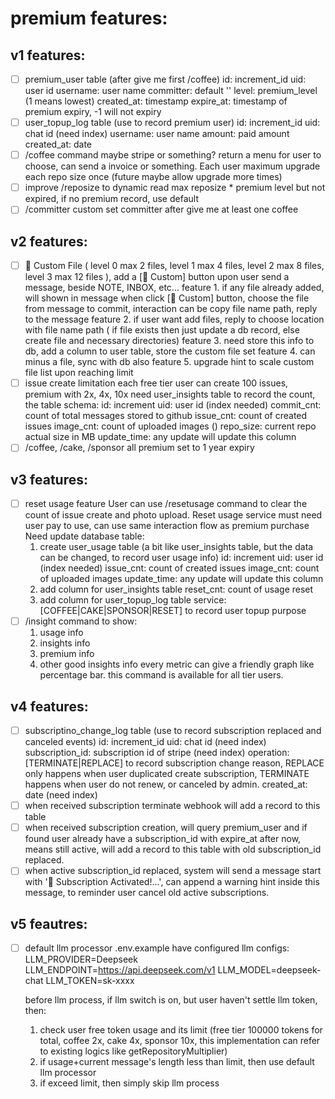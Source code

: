 # premium features:

## v1 features:
- [ ] premium_user table (after give me first /coffee)
  id: increment_id
  uid: user id
  username: user name
  committer: default ''
  level: premium_level (1 means lowest)
  created_at: timestamp
  expire_at: timestamp of premium expiry, -1 will not expiry
- [ ] user_topup_log table (use to record premium user)
  id: increment_id
  uid: chat id (need index)
  username: user name
  amount: paid amount
  created_at: date
- [ ] /coffee command maybe stripe or something? return a menu for user to choose, can send a invoice or something. Each user maximum upgrade each repo size once (future maybe allow upgrade more times)
- [ ] improve /reposize to dynamic read max reposize * premium level but not expired, if no premium record, use default
- [ ] /committer custom set committer after give me at least one coffee

## v2 features:
- [ ] 📁 Custom File ( level 0 max 2 files, level 1 max 4 files, level 2 max 8 files, level 3 max 12 files ), add a [📁 Custom]  button upon user send a message, beside NOTE, INBOX, etc...
   feature 1. if any file already added, will shown in message when click [📁 Custom] button, choose the file from message to commit, interaction can be copy file name path, reply to the message
   feature 2. if user want add files, reply to choose location with file name path ( if file exists then just update a db record, else create file and necessary directories)
   feature 3. need store this info to db, add a column to user table, store the custom file set
   feature 4. can minus a file, sync with db also
   feature 5. upgrade hint to scale custom file list upon reaching limit
- [ ] issue create limitation each free tier user can create 100 issues, premium with 2x, 4x, 10x  need user_insights table to record the count, the table schema:
  id: increment
  uid: user id (index needed)
  commit_cnt: count of total messages stored to github
  issue_cnt: count of created issues
  image_cnt: count of uploaded images ()
  repo_size: current repo actual size in MB
  update_time: any update will update this column
- [ ] /coffee, /cake, /sponsor all premium set to 1 year expiry

## v3 features:
- [ ] reset usage feature
  User can use /resetusage command to clear the count of issue create and photo upload.
  Reset usage service must need user pay to use, can use same interaction flow as premium purchase
  Need update database table:
    1. create user_usage table (a bit like user_insights table, but the data can be changed, to record user usage info)
      id: increment
      uid: user id (index needed)
      issue_cnt: count of created issues
      image_cnt: count of uploaded images
      update_time: any update will update this column
    2. add column for user_insights table
      reset_cnt: count of usage reset
    3. add column for user_topup_log table
      service: [COFFEE|CAKE|SPONSOR|RESET] to record user topup purpose
- [ ] /insight command to show:
  1. usage info
  2. insights info
  3. premium info
  4. other good insights info
  every metric can give a friendly graph like percentage bar.
  this command is available for all tier users.

## v4 features:
- [ ] subscriptino_change_log table (use to record subscription replaced and canceled events)
  id: increment_id
  uid: chat id (need index)
  subscription_id: subscription id of stripe (need index)
  operation: [TERMINATE|REPLACE] to record subscription change reason, REPLACE only happens when user duplicated create subscription, TERMINATE happens when user do not renew, or canceled by admin.
  created_at: date (need index)
- [ ] when received subscription terminate webhook will add a record to this table
- [ ] when received subscription creation, will query premium_user and if found user already have a subscription_id with expire_at after now, means still active, will add a record to this table with old subscription_id replaced.
- [ ] when active subscription_id replaced, system will send a message start with '🎉 Subscription Activated!...', can append a warning hint inside this message, to reminder user cancel old active subscriptions.

## v5 feautres:
- [ ] default llm processor
  .env.example have configured llm configs:
  LLM_PROVIDER=Deepseek
  LLM_ENDPOINT=https://api.deepseek.com/v1
  LLM_MODEL=deepseek-chat
  LLM_TOKEN=sk-xxxx

  before llm process, if llm switch is on, but user haven't settle llm token, then:
  1. check user free token usage and its limit (free tier 100000 tokens for total, coffee 2x, cake 4x, sponsor 10x, this implementation can refer to existing logics like getRepositoryMultiplier)
  2. if usage+current message's length less than limit, then use default llm processor 
  3. if exceed limit, then simply skip llm process

